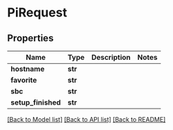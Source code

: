 # PiRequest


## Properties
Name | Type | Description | Notes
------------ | ------------- | ------------- | -------------
**hostname** | **str** |  | 
**favorite** | **str** |  | 
**sbc** | **str** |  | 
**setup_finished** | **str** |  | 

[[Back to Model list]](../README.md#documentation-for-models) [[Back to API list]](../README.md#documentation-for-api-endpoints) [[Back to README]](../README.md)


